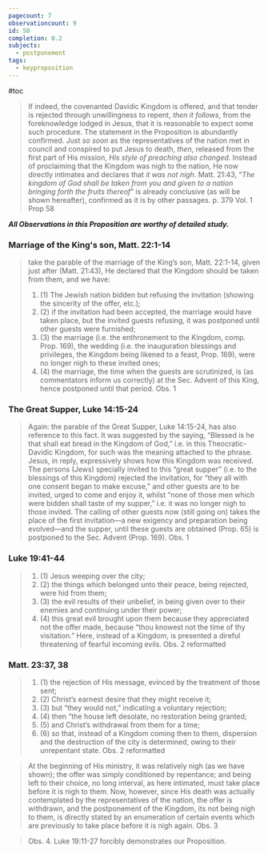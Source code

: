 ```yaml
---
pagecount: 7
observationcount: 9
id: 58
completion: 0.2
subjects:
  - postponement
tags:
  - keyproposition
---
```

#toc

>If indeed, the covenanted Davidic Kingdom is offered, and that tender is rejected through unwillingness to repent, *then it follows*, from the foreknowledge lodged in Jesus, that it is reasonable to expect some such procedure. The statement in the Proposition is abundantly confirmed. Just *so soon* as the representatives of the nation met in council and conspired to put Jesus to death, *then*, released from the first part of His mission, *His style of preaching also changed*. Instead of proclaiming that the Kingdom was nigh to the nation, He now directly intimates and declares that *it was not nigh*. Matt. 21:43, “*The kingdom of God shall be taken from you and given to a nation bringing forth the fruits thereof*” is already conclusive (as will be shown hereafter), confirmed as it is by other passages.
>p. 379 Vol. 1 Prop 58

***All Observations in this Proposition are worthy of detailed study.***

### Marriage of the King's son, Matt. 22:1-14
>take the parable of the marriage of the King’s son, Matt. 22:1-14, given just after (Matt. 21:43), He declared that the Kingdom should be taken from them, and we have: 
>1. (1) The Jewish nation bidden but refusing the invitation (showing the sincerity of the offer, etc.); 
>2. (2) if the invitation had been accepted, the marriage would have taken place, but the invited guests refusing, it was postponed until other guests were furnished; 
>3. (3) the marriage (i.e. the enthronement to the Kingdom, comp. Prop. 169), the wedding (i.e. the inauguration blessings and privileges, the Kingdom being likened to a feast, Prop. 169), were no longer nigh to these invited ones; 
>4. (4) the marriage, the time when the guests are scrutinized, is (as commentators inform us correctly) at the Sec. Advent of this King, hence postponed until that period.
> Obs. 1

### The Great Supper, Luke 14:15-24
>Again: the parable of the Great Supper, Luke 14:15-24, has also reference to this fact. It was suggested by the saying, “Blessed is he that shall eat bread in the Kingdom of God,” i.e. in this Theocratic-Davidic Kingdom, for such was the meaning attached to the phrase. Jesus, in reply, expressively shows how this Kingdom was received. The persons (Jews) specially invited to this “great supper” (i.e. to the blessings of this Kingdom) rejected the invitation, for “they all with one consent began to make excuse,” and other guests are to be invited, urged to come and enjoy it, whilst “none of those men which were bidden shall taste of my supper,” i.e. it was no longer nigh to those invited. The calling of other guests now (still going on) takes the place of the first invitation—a new exigency and preparation being evolved—and the supper, until these guests are obtained (Prop. 65) is postponed to the Sec. Advent (Prop. 169).
>Obs. 1

### Luke 19:41-44
>1. (1) Jesus weeping over the city; 
>2. (2) the things which belonged unto their peace, being rejected, were hid from them; 
>3. (3) the evil results of their unbelief, in being given over to their enemies and continuing under their power; 
>4. (4) this great evil brought upon them because they appreciated not the offer made, because “thou knowest not the time of thy visitation.” Here, instead of a Kingdom, is presented a direful threatening of fearful incoming evils.
>Obs. 2 reformatted
### Matt. 23:37, 38
>1. (1) the rejection of His message, evinced by the treatment of those sent; 
>2. (2) Christ’s earnest desire that they might receive it; 
>3. (3) but “they would not,” indicating a voluntary rejection; 
>4. (4) then “the house left desolate, no restoration being granted; 
>5. (5) and Christ’s withdrawal from them for a time; 
>6. (6) so that, instead of a Kingdom coming then to them, dispersion and the destruction of the city is determined, owing to their unrepentant state.
>Obs. 2 reformatted

>At the beginning of His ministry, it was relatively nigh (as we have shown); the offer was simply conditioned by repentance; and being left to their choice, no long interval, as here intimated, must take place before it is nigh to them. Now, however, since His death was actually contemplated by the representatives of the nation, the offer is withdrawn, and the postponement of the Kingdom, its not being nigh to them, is directly stated by an enumeration of certain events which are previously to take place before it is nigh again.
>Obs. 3

>Obs. 4. Luke 19:11-27 forcibly demonstrates our Proposition.